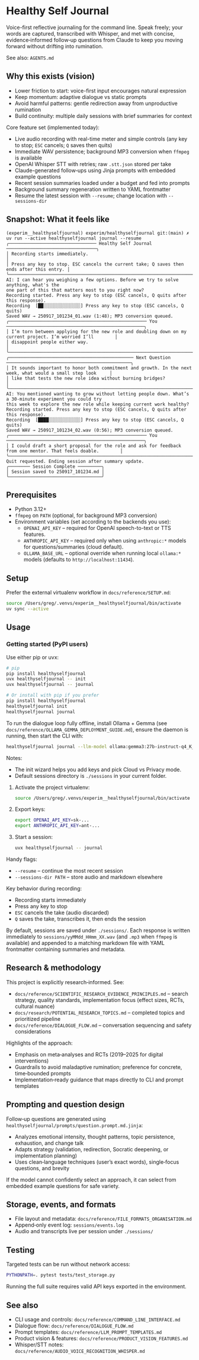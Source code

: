 # Healthy Self Journal

Voice-first reflective journaling for the command line. Speak freely; your words are captured, transcribed with Whisper, and met with concise, evidence‑informed follow‑up questions from Claude to keep you moving forward without drifting into rumination.

See also: `AGENTS.md`

## Why this exists (vision)

- Lower friction to start: voice-first input encourages natural expression
- Keep momentum: adaptive dialogue vs static prompts
- Avoid harmful patterns: gentle redirection away from unproductive rumination
- Build continuity: multiple daily sessions with brief summaries for context

Core feature set (implemented today):
- Live audio recording with real-time meter and simple controls (any key to stop; `ESC` cancels; `Q` saves then quits)
- Immediate WAV persistence; background MP3 conversion when `ffmpeg` is available
- OpenAI Whisper STT with retries; raw `.stt.json` stored per take
- Claude-generated follow‑ups using Jinja prompts with embedded example questions
- Recent session summaries loaded under a budget and fed into prompts
- Background summary regeneration written to YAML frontmatter
- Resume the latest session with `--resume`; change location with `--sessions-dir`

## Snapshot: What it feels like

```text
(experim__healthyselfjournal) experim/healthyselfjournal git:(main) ✗  uv run --active healthyselfjournal journal --resume
╭───────────────────────────────── Healthy Self Journal ──────────────────────────────────╮
│ Recording starts immediately.                                                            │
│ Press any key to stop. ESC cancels the current take; Q saves then ends after this entry. │
╰──────────────────────────────────────────────────────────────────────────────────────────╯
AI: I can hear you weighing a few options. Before we try to solve anything, what's the
one part of this that matters most to you right now?
Recording started. Press any key to stop (ESC cancels, Q quits after this response).
Recording  [██░░░░░░░░░░░░░░] Press any key to stop (ESC cancels, Q quits)
Saved WAV → 250917_101234_01.wav (1:48); MP3 conversion queued.
╭──────────────────────────────────────────────────── You ────────────────────────────────────────────────────╮
│ I’m torn between applying for the new role and doubling down on my current project. I’m worried I’ll        │
│ disappoint people either way.                                                                               │
╰─────────────────────────────────────────────────────────────────────────────────────────────────────────────╯
╭─────────────────────────────────────────────── Next Question ───────────────────────────────────────────────╮
│ It sounds important to honor both commitment and growth. In the next week, what would a small step look     │
│ like that tests the new role idea without burning bridges?                                                  │
╰─────────────────────────────────────────────────────────────────────────────────────────────────────────────╯
AI: You mentioned wanting to grow without letting people down. What’s a 30‑minute experiment you could try
this week to explore the new role while keeping current work healthy?
Recording started. Press any key to stop (ESC cancels, Q quits after this response).
Recording  [████░░░░░░░░░░░░] Press any key to stop (ESC cancels, Q quits)
Saved WAV → 250917_101234_02.wav (0:56); MP3 conversion queued.
╭──────────────────────────────────────────────────── You ────────────────────────────────────────────────────╮
│ I could draft a short proposal for the role and ask for feedback from one mentor. That feels doable.        │
╰─────────────────────────────────────────────────────────────────────────────────────────────────────────────╯
Quit requested. Ending session after summary update.
╭──────── Session Complete ─────────╮
│ Session saved to 250917_101234.md │
╰───────────────────────────────────╯
```

## Prerequisites

- Python 3.12+
- `ffmpeg` on `PATH` (optional, for background MP3 conversion)
- Environment variables (set according to the backends you use):
  - `OPENAI_API_KEY` – required for OpenAI speech-to-text or TTS features.
  - `ANTHROPIC_API_KEY` – required only when using `anthropic:*` models for questions/summaries (cloud default).
  - `OLLAMA_BASE_URL` – optional override when running local `ollama:*` models (defaults to `http://localhost:11434`).

## Setup

Prefer the external virtualenv workflow in `docs/reference/SETUP.md`:

```bash
source /Users/greg/.venvs/experim__healthyselfjournal/bin/activate
uv sync --active
```

## Usage

### Getting started (PyPI users)

Use either pip or uvx:

```bash
# pip
pip install healthyselfjournal
uvx healthyselfjournal -- init
uvx healthyselfjournal -- journal

# Or install with pip if you prefer
pip install healthyselfjournal
healthyselfjournal init
healthyselfjournal journal
```

To run the dialogue loop fully offline, install Ollama + Gemma (see `docs/reference/OLLAMA_GEMMA_DEPLOYMENT_GUIDE.md`), ensure the daemon is running, then start the CLI with:

```bash
healthyselfjournal journal --llm-model ollama:gemma3:27b-instruct-q4_K_M
```

Notes:
- The init wizard helps you add keys and pick Cloud vs Privacy mode.
- Default sessions directory is `./sessions` in your current folder.

1. Activate the project virtualenv:
   ```bash
   source /Users/greg/.venvs/experim__healthyselfjournal/bin/activate
   ```
2. Export keys:
   ```bash
   export OPENAI_API_KEY=sk-...
   export ANTHROPIC_API_KEY=ant-...
   ```
3. Start a session:
   ```bash
   uvx healthyselfjournal -- journal
   ```

Handy flags:
- `--resume` – continue the most recent session
- `--sessions-dir PATH` – store audio and markdown elsewhere

Key behavior during recording:
- Recording starts immediately
- Press any key to stop
- `ESC` cancels the take (audio discarded)
- `Q` saves the take, transcribes it, then ends the session

By default, sessions are saved under `./sessions/`. Each response is written immediately to `sessions/yyMMdd_HHmm_XX.wav` (and `.mp3` when `ffmpeg` is available) and appended to a matching markdown file with YAML frontmatter containing summaries and metadata.

## Research & methodology

This project is explicitly research‑informed. See:
- `docs/reference/SCIENTIFIC_RESEARCH_EVIDENCE_PRINCIPLES.md` – search strategy, quality standards, implementation focus (effect sizes, RCTs, cultural nuance)
- `docs/research/POTENTIAL_RESEARCH_TOPICS.md` – completed topics and prioritized pipeline
- `docs/reference/DIALOGUE_FLOW.md` – conversation sequencing and safety considerations

Highlights of the approach:
- Emphasis on meta‑analyses and RCTs (2019–2025 for digital interventions)
- Guardrails to avoid maladaptive rumination; preference for concrete, time‑bounded prompts
- Implementation‑ready guidance that maps directly to CLI and prompt templates

## Prompting and question design

Follow‑up questions are generated using `healthyselfjournal/prompts/question.prompt.md.jinja`:
- Analyzes emotional intensity, thought patterns, topic persistence, exhaustion, and change talk
- Adapts strategy (validation, redirection, Socratic deepening, or implementation planning)
- Uses clean‑language techniques (user’s exact words), single‑focus questions, and brevity

If the model cannot confidently select an approach, it can select from embedded example questions for safe variety.

## Storage, events, and formats

- File layout and metadata: `docs/reference/FILE_FORMATS_ORGANISATION.md`
- Append‑only event log: `sessions/events.log`
- Audio and transcripts live per session under `./sessions/`

## Testing

Targeted tests can be run without network access:

```bash
PYTHONPATH=. pytest tests/test_storage.py
```

Running the full suite requires valid API keys exported in the environment.

## See also

- CLI usage and controls: `docs/reference/COMMAND_LINE_INTERFACE.md`
- Dialogue flow: `docs/reference/DIALOGUE_FLOW.md`
- Prompt templates: `docs/reference/LLM_PROMPT_TEMPLATES.md`
- Product vision & features: `docs/reference/PRODUCT_VISION_FEATURES.md`
- Whisper/STT notes: `docs/reference/AUDIO_VOICE_RECOGNITION_WHISPER.md`
